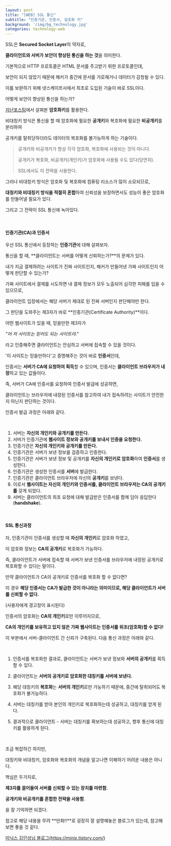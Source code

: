 ```yaml
---
layout: post
title: "[WEB] SSL 통신"
subtitle: "인증기관, 인증서, 암호화 키"
background: '/img/bg_technology.jpg'
categories: technology-web
---
```


SSL은 **Secured Socket Layer**의 약자로, 

**클라이언트와 서버가 보안이 향상된 통신을 하는 것**을 의미한다.

기본적으로 HTTP 프로토콜은 HTML 문서를 주고받기 위한 프로토콜인데,

보안이 되지 않았기 때문에 해커가 중간에 문서를 가로채거나 데이터가 감청될 수 있다. 

이를 보완하기 위해 넷스케이프사에서 최초로 도입된 기술이 바로 SSL이다.

어떻게 보안이 향상된 통신을 하는가?

[지난포스팅](https://sol-cito.github.io/technology-web/2021/05/10/Tech-Blogging-Symmetric,-Asymmetric-key)에서 살펴본 **암호화키**를 활용한다.

비대칭키 방식은 통신을 할 때 암호화에 필요한 **공개키**와 복호화에 필요한 **비공개키**를 분리하여 

공개키를 탈취당하더라도 데이터의 복호화를 불가능하게 하는 기술이다.

> 공개키와 비공개키가 항상 각각 암호화, 복호화에 사용되는 것이 아니다.
>
> 공개키가 복호화, 비공개키(개인키)가 암호화에 사용될 수도 있다(당연히).
>
> SSL에서도 이 전략을 사용한다.

그러나 비대칭키 방식은 암호화 및 복호화에 컴퓨팅 리소스가 많이 소모되므로,

**대칭키와 비대칭키 방식을 적절히 혼합**하여 신뢰성을 보장하면서도 성능이 좋은 암호화를 만들어낼 필요가 있다.

그리고 그 전략이 SSL 통신에 녹아있다.

<br/>

#### 인증기관(CA)과 인증서

우선 SSL 통신에서 등장하는 **인증기관**에 대해 살펴보자.

통신을 할 때, **클라이언트는 서버를 어떻게 신뢰하는가?**의 문제가 있다.

내가 지금 결제하려는 사이트가 진짜 사이트인지, 해커가 만들어낸 가짜 사이트인지 어떻게 판단할 수 있는가?

가짜 사이트에서 결제를 시도하면 내 결제 정보가 모두 노출되어 심각한 피해를 입을 수 있으므로,

클라이언트 입장에서는 해당 서버가 제대로 된 진짜 서버인지 판단해야만 한다.

그 판단을 도와주는 제3자가 바로 **인증기관(Certificate Authority)**이다.

어떤 웹사이트가 있을 때, 믿을만한 제3자가 

*"어 저 사이트는 믿어도 되는 사이트야."*

라고 인증해주면 클라이언트는 안심하고 서버에 접속할 수 있을 것이다.

'이 사이트는 믿을만하다'고 증명해주는 것이 바로 **인증서**인데,

인증서는 **서버가 CA에 요청하여 획득**할 수 있으며, 인증서는 **클라이언트 브라우저가 내장**하고 있는 값들이다.

즉, 서버가 CA에 인증서를 요청하여 인증서 발급에 성공하면,

클라이언트는 브라우저에 내장된 인증서를 참고하여 내가 접속하려는 사이트가 안전한지 아닌지 판단하는 것이다.

인증서 발급 과정은 아래와 같다.

<br/>

1. 서버는 **자신의 개인키와 공개키를 만든다.**
2. 서버가 인증기관에 **웹사이트 정보와 공개키를 보내서 인증을 요청한다.**
3. 인증기관은 **자신의 개인키와 공개키를 만든다.**
4. 인증기관은 서버가 보낸 정보를 검증하고 인증한다.
5. 인증기관은 서버가 보낸 정보 및 공개키를 **자신의 개인키로 암호화**하여 **인증서**를 생성한다.
6. 인증기관은 생성한 인증서를 **서버**에 발급한다.
7. 인증기관은 클라이언트 브라우저에 자신의 **공개키**를 보낸다.
8. 이로서 **웹사이트는 자신의 개인키와 인증서를, 클라이언트 브라우저는 CA의 공개키를** 갖게 되었다.
9. 서버는 클라이언트의 최초 요청에 대해 발급받은 인증서를 함께 담아 응답한다(**handshake**).

<br/>

#### SSL 통신과정

자, 인증기관이 인증서를 생성할 때 **자신의 개인키**로 암호화 하였고, 

이 암호화 정보는 **CA의 공개키**로 복호화가 가능하다.

즉, 클라이언트가 서버에 접속할 때 서버가 보낸 인증서를 브라우저에 내장된 공개키로 복호화할 수 있다는 말이다.

만약 클라이언트가 CA의 공개키로 인증서를 복호화 할 수 없다면?

이 경우 **해당 인증서는 CA가 발급한 것이 아니라는 의미이므로, 해당 클라이언트가 서버를 신뢰할 수 없다.**

(사용자에게 경고창이 표시된다)

인증서의 암호화는 **CA의 개인키**로만 이루어지므로,

**CA의 개인키를 보유하고 있지 않은 가짜 웹사이트는 인증서를 위조(암호화)할 수 없다!**

이 부분에서 서버-클라이언트 간 신뢰가 구축된다. 다음 통신 과정은 아래와 같다.

<br/>

1. 인증서를 복호화한 결과로, 클라이언트는 서버가 보낸 정보와 **서버의 공개키**를 획득할 수 있다.

2. 클라이언트는 **서버의 공개키로 암호화한 대칭키를 서버에 보낸다.**

3. 해당 대칭키의 **복호화**는 **서버의 개인키**로만 가능하기 때문에, 중간에 탈취되어도 복호화가 불가능하다.
4. 서버는 대칭키를 받아 본인의 개인키로 복호화하는데 성공하고, 대칭키를 얻게 된다.
5. 결과적으로 클라이언트 - 서버는 대칭키를 확보하는데 성공하고, 향후 통신에 대칭키를 활용하게 된다.

<br/>

조금 복잡하긴 하지만,

대칭키와 비대칭키, 암호화와 복호화의 개념을 알고나면 이해하기 어려운 내용은 아니다.

핵심은 두가지로,

**제3자를 끌어들여 서버를 신뢰할 수 있는 장치를 마련함.**

**공개키와 비공개키를 혼합한 전략을 사용함**.

을 잘 기억하면 되겠다.

참고로 해당 내용을 무려 **만화!!**로 굉장히 잘 설명해놓은 블로그가 있는데, 참고해보면 좋을 것 같다.

[미닉스 김인성님 블로그(https://minix.tistory.com/)](https://minix.tistory.com/395)